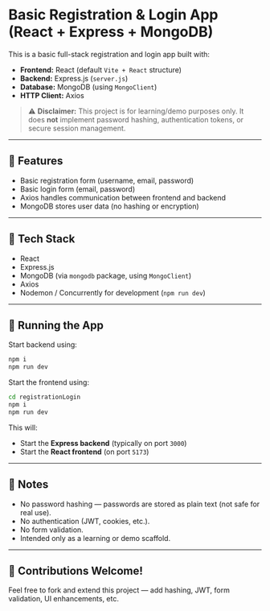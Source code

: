 

# Basic Registration & Login App (React + Express + MongoDB)

This is a basic full-stack registration and login app built with:

- **Frontend:** React (default `Vite + React` structure)
- **Backend:** Express.js (`server.js`)
- **Database:** MongoDB (using `MongoClient`)
- **HTTP Client:** Axios

> ⚠️ **Disclaimer:** This project is for learning/demo purposes only. It does **not** implement password hashing, authentication tokens, or secure session management.

---





## 🚀 Features

- Basic registration form (username, email, password)
- Basic login form (email, password)
- Axios handles communication between frontend and backend
- MongoDB stores user data (no hashing or encryption)

---

## 🧰 Tech Stack

- React
- Express.js
- MongoDB (via `mongodb` package, using `MongoClient`)
- Axios
- Nodemon / Concurrently for development (`npm run dev`)

---


## 🏃 Running the App

Start backend using:
```bash
npm i
npm run dev
```
Start the frontend using:

```bash
cd registrationLogin
npm i
npm run dev
```
This will:

* Start the **Express backend** (typically on port `3000`)
* Start the **React frontend** (on port `5173`)

---

## 📌 Notes

* No password hashing — passwords are stored as plain text (not safe for real use).
* No authentication (JWT, cookies, etc.).
* No form validation.
* Intended only as a learning or demo scaffold.

---

## 🙋 Contributions Welcome!

Feel free to fork and extend this project — add hashing, JWT, form validation, UI enhancements, etc.


